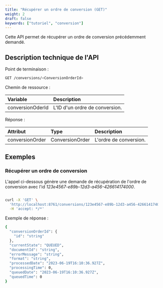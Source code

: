 ```yaml
---
title: "Récupérer un ordre de conversion (GET)"
weight: 2
draft: false
keywords: ["tutoriel", "conversion"]
---
```


Cette API permet de récupérer un ordre de conversion précédemment demandé.

## Description technique de l'API

Point de terminaison :
```bash
GET /conversions/<ConversionOrderId>
```

Chemin de ressource :

| Variable             | Description                    |
| :------------------- |:-------------------------------|
| conversionOderId     | L'ID d'un ordre de conversion. |

Réponse :

| Attribut              | Type                  | Description            |
| :-------------------- | :-------------------- |:-----------------------|
| conversionOrder       | ConversionOrder       | L'ordre de conversion. |

## Exemples

### Récupérer un ordre de conversion

L'appel ci-dessous génère une demande de récupération de l'ordre de conversion avec l'id _123e4567-e89b-12d3-a456-426614174000_.

```bash

curl -X 'GET' \
  'http://localhost:8761/conversions/123e4567-e89b-12d3-a456-426614174000' \
  -H 'accept: */*'
```

Exemple de réponse :
```bash
{
  "conversionOrderId": {
    "id": "string"
  },
  "currentState": "QUEUED",
  "documentId": "string",
  "errorMessage": "string",
  "format": "string",
  "processedDate": "2023-06-19T16:10:36.927Z",
  "processingTime": 0,
  "queuedDate": "2023-06-19T16:10:36.927Z",
  "queuedTime": 0
}
```